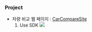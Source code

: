 ### Project

* 차량 비교 웹 페이지 : [CarCompareSite](https://github.com/Irwin-Kr/CarCompareSite)
  1. Use SDK
     <!-- <img src="https://img.shields.io/badge/아이콘내용-바탕색?style=flat&logo=로고이름&logoColor=white"/> -->   
     <img src="https://img.shields.io/badge/IntelliJ IDEA-000000?style=flat&logo=intellijidea&logoColor=white"/>

<!--
**Irwin-Kr/Irwin-Kr** is a ✨ _special_ ✨ repository because its `README.md` (this file) appears on your GitHub profile.

Here are some ideas to get you started:

- 🔭 I’m currently working on ...
- 🌱 I’m currently learning ...
- 👯 I’m looking to collaborate on ...
- 🤔 I’m looking for help with ...
- 💬 Ask me about ...
- 📫 How to reach me: ...
- 😄 Pronouns: ...
- ⚡ Fun fact: ...
-->
